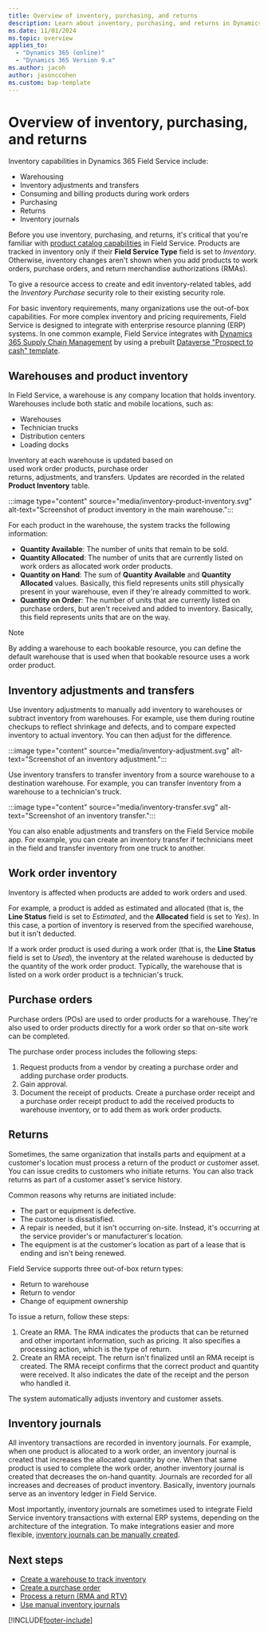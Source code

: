 ```yaml
---
title: Overview of inventory, purchasing, and returns
description: Learn about inventory, purchasing, and returns in Dynamics 365 Field Service.
ms.date: 11/01/2024
ms.topic: overview
applies_to: 
  - "Dynamics 365 (online)"
  - "Dynamics 365 Version 9.x"
ms.author: jacoh
author: jasonccohen
ms.custom: bap-template
---
```


# Overview of inventory, purchasing, and returns

Inventory capabilities in Dynamics 365 Field Service include:

- Warehousing
- Inventory adjustments and transfers
- Consuming and billing products during work orders
- Purchasing
- Returns
- Inventory journals

Before you use inventory, purchasing, and returns, it's critical that you're familiar with [product catalog capabilities](create-product-or-service.md) in Field Service. Products are tracked in inventory only if their **Field Service Type** field is set to *Inventory*. Otherwise, inventory changes aren't shown when you add products to work orders, purchase orders, and return merchandise authorizations (RMAs).

To give a resource access to create and edit inventory-related tables, add the *Inventory Purchase* security role to their existing security role.

For basic inventory requirements, many organizations use the out-of-box capabilities. For more complex inventory and pricing requirements, Field Service is designed to integrate with enterprise resource planning (ERP) systems. In one common example, Field Service integrates with [Dynamics 365 Supply Chain Management](/dynamics365/supply-chain/sales-marketing/prospect-to-cash) by using a prebuilt [Dataverse "Prospect to cash" template](https://appsource.microsoft.com/product/dynamics-365/mscrm.c7a48b40-eed3-4d67-93ba-f2364281feb3?src=office&tab=Overview).

## Warehouses and product inventory

In Field Service, a warehouse is any company location that holds inventory. Warehouses include both static and mobile locations, such as:

- Warehouses
- Technician trucks
- Distribution centers
- Loading docks

Inventory at each warehouse is updated based on used work order products, purchase order returns, adjustments, and transfers. Updates are recorded in the related **Product Inventory** table.

:::image type="content" source="media/inventory-product-inventory.svg" alt-text="Screenshot of product inventory in the main warehouse.":::

For each product in the warehouse, the system tracks the following information:

- **Quantity Available**: The number of units that remain to be sold.
- **Quantity Allocated**: The number of units that are currently listed on work orders as allocated work order products.
- **Quantity on Hand**: The sum of **Quantity Available** and **Quantity Allocated** values. Basically, this field represents units still physically present in your warehouse, even if they're already committed to work.
- **Quantity on Order**: The number of units that are currently listed on purchase orders, but aren't received and added to inventory. Basically, this field represents units that are on the way.

> [!NOTE]
> By adding a warehouse to each bookable resource, you can define the default warehouse that is used when that bookable resource uses a work order product.

## Inventory adjustments and transfers

Use inventory adjustments to manually add inventory to warehouses or subtract inventory from warehouses. For example, use them during routine checkups to reflect shrinkage and defects, and to compare expected inventory to actual inventory. You can then adjust for the difference.

:::image type="content" source="media/inventory-adjustment.svg" alt-text="Screenshot of an inventory adjustment.":::

Use inventory transfers to transfer inventory from a source warehouse to a destination warehouse. For example, you can transfer inventory from a warehouse to a technician's truck.

:::image type="content" source="media/inventory-transfer.svg" alt-text="Screenshot of an inventory transfer.":::

You can also enable adjustments and transfers on the Field Service mobile app. For example, you can create an inventory transfer if technicians meet in the field and transfer inventory from one truck to another.

## Work order inventory

Inventory is affected when products are added to work orders and used. 

For example, a product is added as estimated and allocated (that is, the **Line Status** field is set to *Estimated*, and the **Allocated** field is set to *Yes*). In this case, a portion of inventory is reserved from the specified warehouse, but it isn't deducted.

If a work order product is used during a work order (that is, the **Line Status** field is set to *Used*), the inventory at the related warehouse is deducted by the quantity of the work order product. Typically, the warehouse that is listed on a work order product is a technician's truck.

## Purchase orders

Purchase orders (POs) are used to order products for a warehouse. They're also used to order products directly for a work order so that on-site work can be completed.

The purchase order process includes the following steps:

1. Request products from a vendor by creating a purchase order and adding purchase order products.
1. Gain approval.
1. Document the receipt of products. Create a purchase order receipt and a purchase order receipt product to add the received products to warehouse inventory, or to add them as work order products.

## Returns

Sometimes, the same organization that installs parts and equipment at a customer's location must process a return of the product or customer asset. You can issue credits to customers who initiate returns. You can also track returns as part of a customer asset's service history.

Common reasons why returns are initiated include:

- The part or equipment is defective.
- The customer is dissatisfied.
- A repair is needed, but it isn't occurring on-site. Instead, it's occurring at the service provider's or manufacturer's location.
- The equipment is at the customer's location as part of a lease that is ending and isn't being renewed.

Field Service supports three out-of-box return types:

- Return to warehouse
- Return to vendor
- Change of equipment ownership

To issue a return, follow these steps:

1. Create an RMA. The RMA indicates the products that can be returned and other important information, such as pricing. It also specifies a processing action, which is the type of return.
1. Create an RMA receipt. The return isn't finalized until an RMA receipt is created. The RMA receipt confirms that the correct product and quantity were received. It also indicates the date of the receipt and the person who handled it.

The system automatically adjusts inventory and customer assets.

## Inventory journals

All inventory transactions are recorded in inventory journals. For example, when one product is allocated to a work order, an inventory journal is created that increases the allocated quantity by one. When that same product is used to complete the work order, another inventory journal is created that decreases the on-hand quantity. Journals are recorded for all increases and decreases of product inventory. Basically, inventory journals serve as an inventory ledger in Field Service.

Most importantly, inventory journals are sometimes used to integrate Field Service inventory transactions with external ERP systems, depending on the architecture of the integration. To make integrations easier and more flexible, [inventory journals can be manually created](manual-inventory-journals.md).

## Next steps

- [Create a warehouse to track inventory](create-warehouse.md)
- [Create a purchase order](create-purchase-order.md)
- [Process a return (RMA and RTV)](process-return.md)
- [Use manual inventory journals](manual-inventory-journals.md)

[!INCLUDE[footer-include](../includes/footer-banner.md)]
